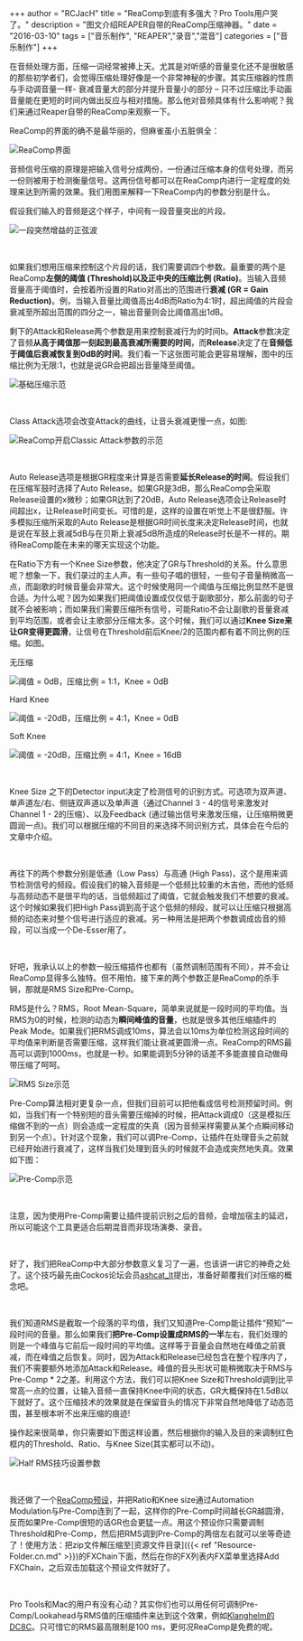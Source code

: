 +++
author = "RCJacH"
title =  "ReaComp到底有多强大？Pro Tools用户哭了。"
description = "图文介绍REAPER自带的ReaComp压缩神器。"
date = "2016-03-10"
tags = ["音乐制作", "REAPER","录音","混音"]
categories = ["音乐制作"]
+++


在音频处理方面，压缩一词经常被捧上天。尤其是对听感的音量变化还不是很敏感的那些初学者们，会觉得压缩处理好像是一个非常神秘的步骤。其实压缩器的性质与手动调音量一样- 衰减音量大的部分并提升音量小的部分 – 只不过压缩比手动画音量能在更短的时间内做出反应与相对措施。那么他对音频具体有什么影响呢？我们来通过Reaper自带的ReaComp来观察一下。

 

ReaComp的界面的确不是最华丽的，但麻雀虽小五脏俱全：

![ReaComp界面](https://cloud.githubusercontent.com/assets/12930244/13662756/d9bd47da-e6d7-11e5-85fe-ac17679c2b0c.png)

 

音频信号压缩的原理是把输入信号分成两份，一份通过压缩本身的信号处理，而另一份则被用于检测衡量信号。这两份信号都可以在ReaComp内进行一定程度的处理来达到所需的效果。我们用图来解释一下ReaComp内的参数分别是什么。

假设我们输入的音频是这个样子，中间有一段音量突出的片段。

![一段突然增益的正弦波](https://cloud.githubusercontent.com/assets/12930244/13662760/d9d644c4-e6d7-11e5-94ac-c5040f25cea4.JPG)

<br> 

如果我们想用压缩来控制这个片段的话，我们需要调四个参数。最重要的两个是ReaComp**左侧的阈值 (Threshold)**以及正中央的**压缩比例 (Ratio)**。当输入音频音量高于阈值时，会按着所设置的Ratio对高出的范围进行**衰减 (GR = Gain Reduction)**。例，当输入音量比阈值高出4dB而Ratio为4:1时，超出阈值的片段会衰减至所超出范围的四分之一，输出音量则会比阈值高出1dB。

剩下的Attack和Release两个参数是用来控制衰减行为的时间b。**Attack**参数决定了音频**从高于阈值那一刻起到最高衰减所需要的时间**，而**Release**决定了在**音频低于阈值后衰减恢复到0dB的时间**。我们看一下这张图可能会更容易理解，图中的压缩比例为无限:1，也就是说GR会把超出音量降至阈值。

![基础压缩示范](https://cloud.githubusercontent.com/assets/12930244/13662763/dc42aa5e-e6d7-11e5-92d2-c9b279783340.JPG)

<br>

Class Attack选项会改变Attack的曲线，让音头衰减更慢一点，如图:

![ReaComp开启Classic Attack参数的示范](https://cloud.githubusercontent.com/assets/12930244/13662762/dadbd12c-e6d7-11e5-9ea4-e6b9c36057ae.JPG)

<br> 

Auto Release选项是根据GR程度来计算是否需要**延长Release的时间**。假设我们在压缩军鼓时选择了Auto Release。如果GR是3dB，那么ReaComp会采取Release设置的x微秒；如果GR达到了20dB，Auto Release选项会让Release时间超出x，让Release时间变长。可惜的是，这样的设置在听觉上不是很舒服。许多模拟压缩所采取的Auto Release是根据GR时间长度来决定Release时间，也就是说在军鼓上衰减5dB与在贝斯上衰减5dB所造成的Release时长是不一样的。期待ReaComp能在未来的哪天实现这个功能。

 

在Ratio下方有一个Knee Size参数，他决定了GR与Threshold的关系。什么意思呢？想象一下，我们录过的主人声。有一些句子唱的很轻，一些句子音量稍微高一点，而副歌的时候音量会非常大。这个时候使用同一个阈值与压缩比例显然不是很合适。为什么呢？因为如果我们把阈值设置成仅仅低于副歌部分，那么前面的句子就不会被影响；而如果我们需要压缩所有信号，可能Ratio不会让副歌的音量衰减到平均范围，或者会让主歌部分压缩太多。这个时候，我们可以通过**Knee Size来让GR变得更圆滑**，让信号在Threshold前后Knee/2的范围内都有着不同比例的压缩。如图。

无压缩

![阈值 = 0dB，压缩比例 = 1:1，Knee = 0dB](https://cloud.githubusercontent.com/assets/12930244/13662753/d952a614-e6d7-11e5-97da-29f96a8a29a9.jpg)

Hard Knee

![阈值 = -20dB，压缩比例 = 4:1，Knee = 0dB](https://cloud.githubusercontent.com/assets/12930244/13662752/d91c6af4-e6d7-11e5-8c54-5b694588bb2f.jpg)  

Soft Knee

![阈值 = -20dB，压缩比例 = 4:1，Knee = 16dB](https://cloud.githubusercontent.com/assets/12930244/13662758/d9d2c5b0-e6d7-11e5-9537-1f49d98d3298.jpg)

<br>

Knee Size 之下的Detector input决定了检测信号的识别方式。可选项为双声道、单声道左/右、侧链双声道以及单声道（通过Channel 3 - 4的信号来激发对Channel 1 - 2的压缩）、以及Feedback (通过输出信号来激发压缩，让压缩稍微更圆润一点)。我们可以根据压缩的不同目的来选择不同识别方式，具体会在今后的文章中介绍。

<br>

再往下的两个参数分别是低通（Low Pass）与高通 (High Pass)，这个是用来调节检测信号的频段。假设我们的输入音频是一个低频比较重的木吉他，而他的低频与高频动态不是很平均的话，当低频超过了阈值，它就会触发我们不想要的衰减。这个时候如果我们把High Pass调到高于这个低频的频段，就可以让压缩只根据高频的动态来对整个信号进行适应的衰减。另一种用法是把两个参数调成齿音的频段，可以当成一个De-Esser用了。

<br>

好吧，我承认以上的参数一般压缩插件也都有（虽然调制范围有不同），并不会让ReaComp显得多么独特。但不用怕，接下来的两个参数正是ReaComp的杀手锏，那就是RMS Size和Pre-Comp。

RMS是什么？RMS，Root Mean-Square，简单来说就是一段时间的平均值。当RMS为0的时候，检测的动态为**瞬间峰值的音量**，也就是很多其他压缩插件的Peak Mode。如果我们把RMS调成10ms，算法会以10ms为单位检测这段时间的平均值来判断是否需要压缩，这样我们能让衰减更圆滑一点。ReaComp的RMS最高可以调到1000ms，也就是一秒。如果能调到5分钟的话差不多能直接自动做母带压缩了呵呵。

![RMS Size示范](https://cloud.githubusercontent.com/assets/12930244/13662754/d9bbc482-e6d7-11e5-91ec-60829bd7148a.JPG)

Pre-Comp算法相对更复杂一点，但我们目前可以把他看成信号检测预留时间。例如，当我们有一个特别短的音头需要压缩掉的时候，把Attack调成0（这是模拟压缩做不到的一点）则会造成一定程度的失真（因为音频采样需要从某个点瞬间移动到另一个点）。针对这个现象，我们可以调Pre-Comp，让插件在处理音头之前就已经开始进行衰减了，这样当我们处理到音头的时候就不会造成突然地失真。效果如下图：

![Pre-Comp示范](https://cloud.githubusercontent.com/assets/12930244/13662757/d9c0bc44-e6d7-11e5-90c7-d03a31358868.JPG)

<br>

注意，因为使用Pre-Comp需要让插件提前识别之后的音频，会增加宿主的延迟，所以可能这个工具更适合后期混音而非现场演奏、录音。

<br>

好了，我们把ReaComp中大部分参数意义复习了一遍，也该讲一讲它的神奇之处了。这个技巧最先由Cockos论坛会员[ashcat_lt](http://forum.cockos.com/showpost.php?p=1487927&postcount=4)提出，准备好颠覆我们对压缩的概念吧。

<br>

我们知道RMS是截取一个段落的平均值，我们又知道Pre-Comp能让插件“预知”一段时间的音量。那么如果我们**把Pre-Comp设置成RMS的一半**左右，我们处理的则是一个峰值与它前后一段时间的平均值。这样等于音量会自然地在峰值之前衰减，而在峰值之后恢复。同时，因为Attack和Release已经包含在整个程序内了，我们不需要额外地添加Attack和Release。峰值的音头形状可能稍微取决于RMS与Pre-Comp * 2之差。利用这个方法，我们可以把Knee Size和Threshold调到比平常高一点的位置，让输入音频一直保持Knee中间的状态，GR大概保持在1.5dB以下就好了。这个压缩技术的效果就是在保留音头的情况下非常自然地降低了动态范围，甚至根本听不出来压缩的痕迹!

操作起来很简单，你只需要如下图这样设置，然后根据你的输入及目的来调制红色框内的Threshold、Ratio、与Knee Size(其实都可以不动)。

![Half RMS技巧设置参数](https://cloud.githubusercontent.com/assets/12930244/13662755/d9bc2896-e6d7-11e5-9baa-5b25e3bcb91e.png)

<br>

我还做了一个[ReaComp预设](https://github.com/RCJacH/BlogImages/files/166703/HalfRMSComp.zip)，并把Ratio和Knee size通过Automation Modulation与Pre-Comp连到了一起，这样你的Pre-Comp时间越长GR越圆滑，反而如果Pre-Comp很短的话GR也会更猛一点。用这个预设你只需要调制Threshold和Pre-Comp，然后把RMS调到Pre-Comp的两倍左右就可以坐等奇迹了！使用方法：把zip文件解压缩至[资源文件目录]({{< ref "Resource-Folder.cn.md" >}})的FXChain下面，然后在你的FX列表内FX菜单里选择Add FXChain，之后双击加载这个预设文件就好了。

<br>

Pro Tools和Mac的用户有没有心动？其实你们也可以用任何可调制Pre-Comp/Lookahead与RMS值的压缩插件来达到这个效果，例如[Klanghelm的DC8C](http://klanghelm.com/DC8C.php)。只可惜它的RMS最高限制是100 ms，更何况ReaComp是免费的呢。